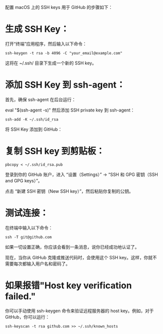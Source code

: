 
配置 macOS 上的 SSH keys 用于 GitHub 的步骤如下：

# 生成 SSH Key：

 打开“终端”应用程序，然后输入以下命令：
```ssh-config
ssh-keygen -t rsa -b 4096 -C "your_email@example.com"
```
 这将在 ~/.ssh/ 目录下生成一个新的 SSH key。

# 添加 SSH Key 到 ssh-agent：

 首先，确保 ssh-agent 在后台运行：

eval "$(ssh-agent -s)"
 然后添加 SSH private key 到 ssh-agent：
```ssh-config
ssh-add -K ~/.ssh/id_rsa
```
将 SSH Key 添加到 GitHub：

# 复制 SSH key 到剪贴板：
```ssh-config
pbcopy < ~/.ssh/id_rsa.pub
```
登录到你的 GitHub 账户，进入 “设置（Settings）” -> “SSH 和 GPG 密钥（SSH and GPG keys）”。

点击 “新建 SSH 密钥（New SSH key）”，然后粘贴你复制的公钥。

# 测试连接：

 在终端中输入以下命令：

```ssh-config
ssh -T git@github.com
```
 如果一切设置正确，你应该会看到一条消息，说你已经成功地认证了。

现在，当你从 GitHub 克隆或推送代码时，会使用这个 SSH key。这样，你就不需要每次都输入用户名和密码了。


# 如果报错"Host key verification failed."
你可以手动使用 ssh-keygen 命令来验证远程服务器的 host key。例如，对于 GitHub，你可以运行：
```ssh-config
ssh-keyscan -t rsa github.com >> ~/.ssh/known_hosts
```